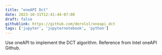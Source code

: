 ```yaml
---
title: "oneAPI Dct"
date: 2023-10-31T12:41:44-07:00
draft: false
githublink: https://github.com/derolol/oneapi_dct
tags: ['jupyter', 'jupyternotebook', 'python']
---
```


Use oneAPI to implement the DCT algorithm. Reference from Intel oneAPI Github.
